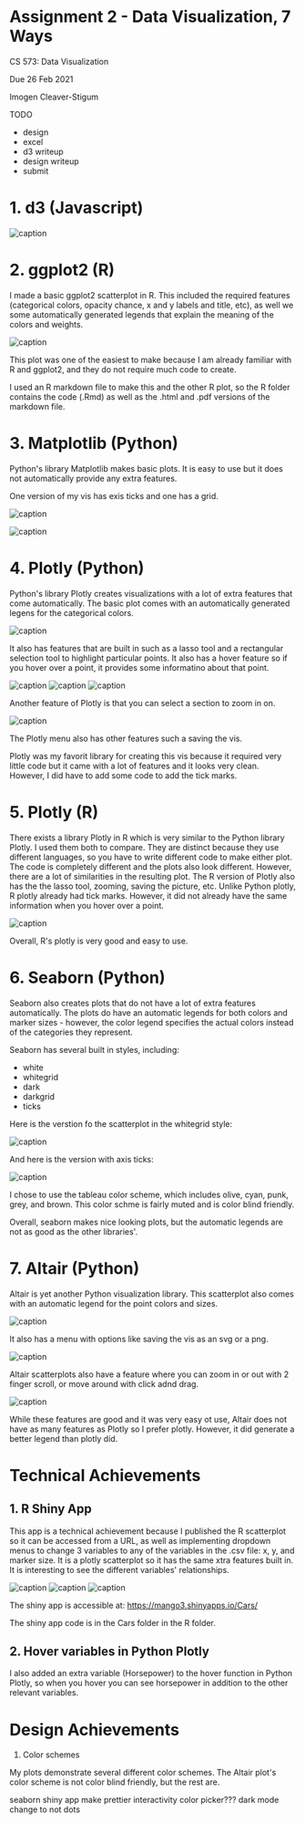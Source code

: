 Assignment 2 - Data Visualization, 7 Ways  
===
CS 573: Data Visualization

Due 26 Feb 2021

Imogen Cleaver-Stigum

TODO
- design
- excel
- d3 writeup
- design writeup
- submit

# 1. d3 (Javascript) 

![caption](img/d3.png)

# 2. ggplot2 (R) 

I made a basic ggplot2 scatterplot in R. This included the required features (categorical colors, opacity chance, x and y labels and title, etc), as well we some automatically generated legends that explain the meaning of the colors and weights. 

![caption](img/ggplot2.png)

This plot was one of the easiest to make because I am already familiar with R and ggplot2, and they do not require much code to create. 

I used an R markdown file to make this and the other R plot, so the R folder contains the code (.Rmd) as well as the .html and .pdf versions of the markdown file. 

# 3. Matplotlib (Python)

Python's library Matplotlib makes basic plots. It is easy to use but it does not automatically provide any extra features. 

One version of my vis has exis ticks and one has a grid. 

![caption](img/matplotlib2.png)

![caption](img/matplotlib.png)

# 4. Plotly (Python) 

Python's library Plotly creates visualizations with a lot of extra features that come automatically. The basic plot comes with an automatically generated legens for the categorical colors. 

![caption](img/plotly1.png)

It also has features that are built in such as a lasso tool and a rectangular selection tool to highlight particular points. It also has a hover feature so if you hover over a point, it provides some informatino about that point. 

![caption](img/plotly2.png)
![caption](img/plotly3.png)
![caption](img/plotly4.png)

Another feature of Plotly is that you can select a section to zoom in on.

![caption](img/plotly5.png)

The Plotly menu also has other features such a saving the vis. 

Plotly was my favorit library for creating this vis because it required very little code but it came with a lot of features and it looks very clean. However, I did have to add some code to add the tick marks. 

# 5. Plotly (R) 

There exists a library Plotly in R which is very similar to the Python library Plotly. I used them both to compare. They are distinct because they use different languages, so you have to write different code to make either plot. The code is completely different and the plots also look different. However, there are a lot of similarities in the resulting plot. The R version of Plotly also has the the lasso tool, zooming, saving the picture, etc. Unlike Python plotly, R plotly already had tick marks. However, it did not already have the same information when you hover over a point. 

![caption](img/rplotly.png)

Overall, R's plotly is very good and easy to use.

# 6. Seaborn (Python)

Seaborn also creates plots that do not have a lot of extra features automatically. The plots do have an automatic legends for both colors and marker sizes - however, the color legend specifies the actual colors instead of the categories they represent. 

Seaborn has several built in styles, including:
- white
- whitegrid
- dark
- darkgrid
- ticks

Here is the verstion fo the scatterplot in the whitegrid style:

![caption](img/seaborn.png)

And here is the version with axis ticks: 

![caption](img/seaborn2.png)

I chose to use the tableau color scheme, which includes olive, cyan, punk, grey, and brown. This color schme is fairly muted and is color blind friendly. 

Overall, seaborn makes nice looking plots, but the automatic legends are not as good as the other libraries'. 

# 7. Altair (Python)

Altair is yet another Python visualization library. This scatterplot also comes with an automatic legend for the point colors and sizes. 

![caption](img/visualization.png)

It also has a menu with options like saving the vis as an svg or a png. 

![caption](img/altair.png)

Altair scatterplots also have a feature where you can zoom in or out with 2 finger scroll, or move around with click adnd drag. 

![caption](img/altair2.png)

While these features are good and it was very easy ot use, Altair does not have as many features as Plotly so I prefer plotly. However, it did generate a better legend than plotly did. 


# Technical Achievements 

## 1. R Shiny App

This app is a technical achievement because I published the R scatterplot so it can be accessed from a URL, as well as implementing dropdown menus to change 3 variables to any of the variables in the .csv file: x, y, and marker size. It is a plotly scatterplot so it has the same xtra features built in. It is interesting to see the different variables' relationships. 

![caption](img/shiny1.png)
![caption](img/shiny2.png)
![caption](img/shiny3.png)

The shiny app is accessible at: https://mango3.shinyapps.io/Cars/

The shiny app code is in the Cars folder in the R folder. 

## 2. Hover variables in Python Plotly

I also added an extra variable (Horsepower) to the hover function in Python Plotly, so when you hover you can see horsepower in addition to the other relevant variables. 

# Design Achievements 

1. Color schemes

My plots demonstrate several different color schemes. The Altair plot's color scheme is not color blind friendly, but the rest are. 

seaborn
shiny app make prettier
interactivity
color picker???
dark mode
change to not dots

